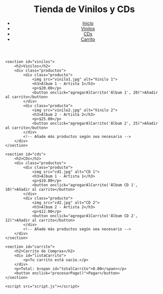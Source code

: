 
<!DOCTYPE html>
<html lang="es">
<head>
    <meta charset="UTF-8">
    <meta name="viewport" content="width=device-width, initial-scale=1.0">
    <title>Vinilos y CDs Online</title>
    <link rel="stylesheet" href="styles.css">
</head>
<body>
    <header>
        <h1>Tienda de Vinilos y CDs</h1>
        <nav>
            <ul>
                <li><a href="#home">Inicio</a></li>
                <li><a href="#vinilos">Vinilos</a></li>
                <li><a href="#cds">CDs</a></li>
                <li><a href="#carrito">Carrito</a></li>
            </ul>
        </nav>
    </header>

    <section id="vinilos">
        <h2>Vinilos</h2>
        <div class="productos">
            <div class="producto">
                <img src="vinilo1.jpg" alt="Vinilo 1">
                <h3>Álbum 1 - Artista 1</h3>
                <p>$20.00</p>
                <button onclick="agregarAlCarrito('Álbum 1', 20)">Añadir al carrito</button>
            </div>
            <div class="producto">
                <img src="vinilo2.jpg" alt="Vinilo 2">
                <h3>Álbum 2 - Artista 2</h3>
                <p>$25.00</p>
                <button onclick="agregarAlCarrito('Álbum 2', 25)">Añadir al carrito</button>
            </div>
            <!-- Añade más productos según sea necesario -->
        </div>
    </section>

    <section id="cds">
        <h2>CDs</h2>
        <div class="productos">
            <div class="producto">
                <img src="cd1.jpg" alt="CD 1">
                <h3>Álbum 1 - Artista 1</h3>
                <p>$10.00</p>
                <button onclick="agregarAlCarrito('Álbum CD 1', 10)">Añadir al carrito</button>
            </div>
            <div class="producto">
                <img src="cd2.jpg" alt="CD 2">
                <h3>Álbum 2 - Artista 2</h3>
                <p>$12.00</p>
                <button onclick="agregarAlCarrito('Álbum CD 2', 12)">Añadir al carrito</button>
            </div>
            <!-- Añade más productos según sea necesario -->
        </div>
    </section>

    <section id="carrito">
        <h2>Carrito de Compras</h2>
        <div id="listaCarrito">
            <p>Tu carrito está vacío.</p>
        </div>
        <p>Total: $<span id="totalCarrito">0.00</span></p>
        <button onclick="procesarPago()">Pagar</button>
    </section>

    <script src="script.js"></script>
</body>
</html>
